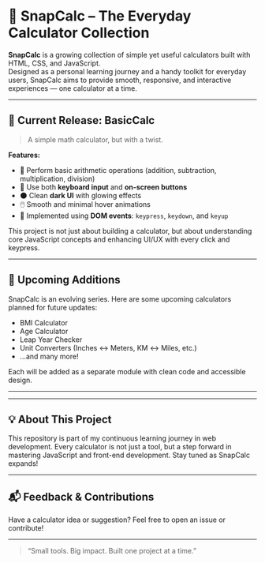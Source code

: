 # 🔢 SnapCalc – The Everyday Calculator Collection

**SnapCalc** is a growing collection of simple yet useful calculators built with HTML, CSS, and JavaScript.  
Designed as a personal learning journey and a handy toolkit for everyday users, SnapCalc aims to provide smooth, responsive, and interactive experiences — one calculator at a time.

---

## 📌 Current Release: BasicCalc

> A simple math calculator, but with a twist.

**Features:**
- 🔢 Perform basic arithmetic operations (addition, subtraction, multiplication, division)
- 🎹 Use both **keyboard input** and **on-screen buttons**
- 🌑 Clean **dark UI** with glowing effects
- 🖱️ Smooth and minimal hover animations
- 🎯 Implemented using **DOM events**: `keypress`, `keydown`, and `keyup`

This project is not just about building a calculator, but about understanding core JavaScript concepts and enhancing UI/UX with every click and keypress.

---

## 🚧 Upcoming Additions

SnapCalc is an evolving series. Here are some upcoming calculators planned for future updates:

- BMI Calculator
- Age Calculator
- Leap Year Checker
- Unit Converters (Inches ↔ Meters, KM ↔ Miles, etc.)
- ...and many more!

Each will be added as a separate module with clean code and accessible design.

---


---

## 💡 About This Project

This repository is part of my continuous learning journey in web development. Every calculator is not just a tool, but a step forward in mastering JavaScript and front-end development. Stay tuned as SnapCalc expands!

---

## 📬 Feedback & Contributions

Have a calculator idea or suggestion? Feel free to open an issue or contribute!

---

> “Small tools. Big impact. Built one project at a time.”



